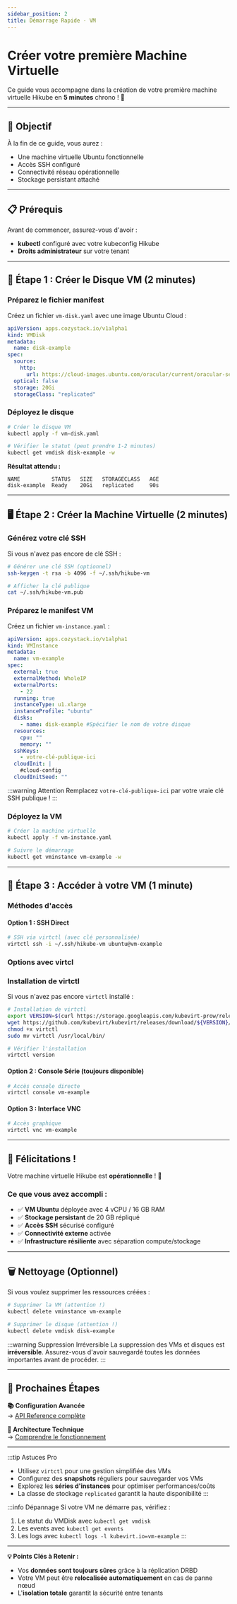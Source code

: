 ```yaml
---
sidebar_position: 2
title: Démarrage Rapide - VM
---
```


# Créer votre première Machine Virtuelle

Ce guide vous accompagne dans la création de votre première machine virtuelle Hikube en **5 minutes** chrono ! 🚀

---

## 🎯 Objectif

À la fin de ce guide, vous aurez :
- Une machine virtuelle Ubuntu fonctionnelle
- Accès SSH configuré
- Connectivité réseau opérationnelle
- Stockage persistant attaché

---

## 📋 Prérequis

Avant de commencer, assurez-vous d'avoir :
- **kubectl** configuré avec votre kubeconfig Hikube
- **Droits administrateur** sur votre tenant

---

## 🚀 Étape 1 : Créer le Disque VM (2 minutes)

### **Préparez le fichier manifest**

Créez un fichier `vm-disk.yaml` avec une image Ubuntu Cloud :

```yaml title="vm-disk.yaml"
apiVersion: apps.cozystack.io/v1alpha1
kind: VMDisk
metadata:
  name: disk-example
spec:
  source:
    http:
      url: https://cloud-images.ubuntu.com/oracular/current/oracular-server-cloudimg-amd64.img
  optical: false
  storage: 20Gi
  storageClass: "replicated"
```

### **Déployez le disque**

```bash
# Créer le disque VM
kubectl apply -f vm-disk.yaml

# Vérifier le statut (peut prendre 1-2 minutes)
kubectl get vmdisk disk-example -w
```

**Résultat attendu :**
```
NAME          STATUS   SIZE   STORAGECLASS   AGE
disk-example  Ready    20Gi   replicated     90s
```

---

## 🖥️ Étape 2 : Créer la Machine Virtuelle (2 minutes)

### **Générez votre clé SSH**

Si vous n'avez pas encore de clé SSH :

```bash
# Générer une clé SSH (optionnel)
ssh-keygen -t rsa -b 4096 -f ~/.ssh/hikube-vm

# Afficher la clé publique
cat ~/.ssh/hikube-vm.pub
```

### **Préparez le manifest VM**

Créez un fichier `vm-instance.yaml` :

```yaml title="vm-instance.yaml"
apiVersion: apps.cozystack.io/v1alpha1
kind: VMInstance
metadata:
  name: vm-example
spec:
  external: true
  externalMethod: WholeIP
  externalPorts:
    - 22
  running: true
  instanceType: u1.xlarge
  instanceProfile: "ubuntu"
  disks:
    - name: disk-example #Spécifier le nom de votre disque
  resources:
    cpu: ""
    memory: ""
  sshKeys:
    - votre-clé-publique-ici
  cloudInit: |
    #cloud-config
  cloudInitSeed: ""
```

:::warning Attention
Remplacez `votre-clé-publique-ici` par votre vraie clé SSH publique !
:::

### **Déployez la VM**

```bash
# Créer la machine virtuelle
kubectl apply -f vm-instance.yaml

# Suivre le démarrage
kubectl get vminstance vm-example -w
```

---

## 🔌 Étape 3 : Accéder à votre VM (1 minute)

### **Méthodes d'accès**

#### **Option 1 : SSH Direct**
```bash
# SSH via virtctl (avec clé personnalisée)
virtctl ssh -i ~/.ssh/hikube-vm ubuntu@vm-example
```

### **Options avec virtcl**
### **Installation de virtctl**

Si vous n'avez pas encore `virtctl` installé :

```bash
# Installation de virtctl
export VERSION=$(curl https://storage.googleapis.com/kubevirt-prow/release/kubevirt/kubevirt/stable.txt)
wget https://github.com/kubevirt/kubevirt/releases/download/${VERSION}/virtctl-${VERSION}-linux-amd64
chmod +x virtctl
sudo mv virtctl /usr/local/bin/

# Vérifier l'installation
virtctl version
```


#### **Option 2 : Console Série (toujours disponible)**
```bash
# Accès console directe
virtctl console vm-example
```

#### **Option 3 : Interface VNC**
```bash
# Accès graphique
virtctl vnc vm-example
```
---

## 🎉 Félicitations ! 

Votre machine virtuelle Hikube est **opérationnelle** ! 🎊

### **Ce que vous avez accompli :**
- ✅ **VM Ubuntu** déployée avec 4 vCPU / 16 GB RAM
- ✅ **Stockage persistant** de 20 GB répliqué
- ✅ **Accès SSH** sécurisé configuré
- ✅ **Connectivité externe** activée
- ✅ **Infrastructure résiliente** avec séparation compute/stockage

---

## 🗑️ Nettoyage (Optionnel)

Si vous voulez supprimer les ressources créées :

```bash
# Supprimer la VM (attention !)
kubectl delete vminstance vm-example

# Supprimer le disque (attention !)
kubectl delete vmdisk disk-example
```

:::warning Suppression Irréversible
La suppression des VMs et disques est **irréversible**. Assurez-vous d'avoir sauvegardé toutes les données importantes avant de procéder.
:::

---

## 🎯 Prochaines Étapes

<div style={{display: 'flex', gap: '20px', flexWrap: 'wrap'}}>

**📚 Configuration Avancée**  
→ [API Reference complète](./api-reference.md)

**📖 Architecture Technique**  
→ [Comprendre le fonctionnement](./overview.md)

</div>

---

:::tip Astuces Pro
- Utilisez `virtctl` pour une gestion simplifiée des VMs
- Configurez des **snapshots** réguliers pour sauvegarder vos VMs
- Explorez les **séries d'instances** pour optimiser performances/coûts
- La classe de stockage `replicated` garantit la haute disponibilité
:::

:::info Dépannage
Si votre VM ne démarre pas, vérifiez :
1. Le statut du VMDisk avec `kubectl get vmdisk`
2. Les events avec `kubectl get events`
3. Les logs avec `kubectl logs -l kubevirt.io=vm-example`
:::

---

**💡 Points Clés à Retenir :**
- Vos **données sont toujours sûres** grâce à la réplication DRBD
- Votre VM peut être **relocalisée automatiquement** en cas de panne nœud
- L'**isolation totale** garantit la sécurité entre tenants 